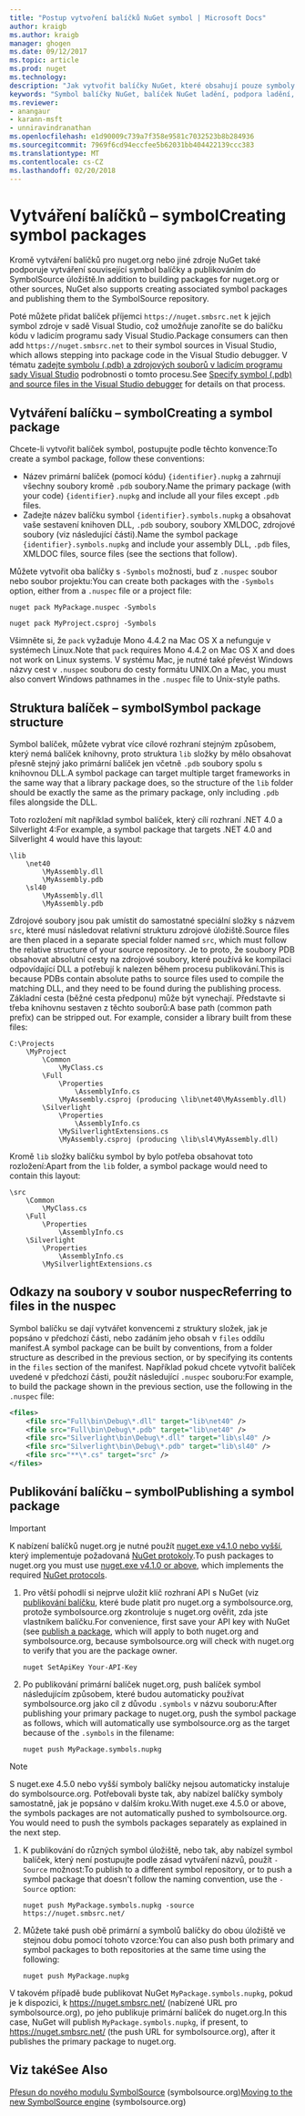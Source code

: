 ```yaml
---
title: "Postup vytvoření balíčků NuGet symbol | Microsoft Docs"
author: kraigb
ms.author: kraigb
manager: ghogen
ms.date: 09/12/2017
ms.topic: article
ms.prod: nuget
ms.technology: 
description: "Jak vytvořit balíčky NuGet, které obsahují pouze symboly pro podporu ladění dalších balíčcích NuGet v sadě Visual Studio."
keywords: "Symbol balíčky NuGet, balíček NuGet ladění, podpora ladění, balíček symboly, konvence symbol balíček NuGet"
ms.reviewer:
- anangaur
- karann-msft
- unniravindranathan
ms.openlocfilehash: e1d90009c739a7f358e9581c7032523b8b284936
ms.sourcegitcommit: 7969f6cd94eccfee5b62031bb404422139ccc383
ms.translationtype: MT
ms.contentlocale: cs-CZ
ms.lasthandoff: 02/20/2018
---
```

# <a name="creating-symbol-packages"></a><span data-ttu-id="9b5ba-104">Vytváření balíčků – symbol</span><span class="sxs-lookup"><span data-stu-id="9b5ba-104">Creating symbol packages</span></span>

<span data-ttu-id="9b5ba-105">Kromě vytváření balíčků pro nuget.org nebo jiné zdroje NuGet také podporuje vytváření související symbol balíčky a publikováním do SymbolSource úložiště.</span><span class="sxs-lookup"><span data-stu-id="9b5ba-105">In addition to building packages for nuget.org or other sources, NuGet also supports creating associated symbol packages and publishing them to the SymbolSource repository.</span></span>

<span data-ttu-id="9b5ba-106">Poté můžete přidat balíček příjemci `https://nuget.smbsrc.net` k jejich symbol zdroje v sadě Visual Studio, což umožňuje zanoříte se do balíčku kódu v ladicím programu sady Visual Studio.</span><span class="sxs-lookup"><span data-stu-id="9b5ba-106">Package consumers can then add `https://nuget.smbsrc.net` to their symbol sources in Visual Studio, which allows stepping into package code in the Visual Studio debugger.</span></span> <span data-ttu-id="9b5ba-107">V tématu [zadejte symbolu (.pdb) a zdrojových souborů v ladicím programu sady Visual Studio](/visualstudio/debugger/specify-symbol-dot-pdb-and-source-files-in-the-visual-studio-debugger) podrobnosti o tomto procesu.</span><span class="sxs-lookup"><span data-stu-id="9b5ba-107">See [Specify symbol (.pdb) and source files in the Visual Studio debugger](/visualstudio/debugger/specify-symbol-dot-pdb-and-source-files-in-the-visual-studio-debugger) for details on that process.</span></span>

## <a name="creating-a-symbol-package"></a><span data-ttu-id="9b5ba-108">Vytváření balíčku – symbol</span><span class="sxs-lookup"><span data-stu-id="9b5ba-108">Creating a symbol package</span></span>

<span data-ttu-id="9b5ba-109">Chcete-li vytvořit balíček symbol, postupujte podle těchto konvence:</span><span class="sxs-lookup"><span data-stu-id="9b5ba-109">To create a symbol package, follow these conventions:</span></span>

- <span data-ttu-id="9b5ba-110">Název primární balíček (pomocí kódu) `{identifier}.nupkg` a zahrnují všechny soubory kromě `.pdb` soubory.</span><span class="sxs-lookup"><span data-stu-id="9b5ba-110">Name the primary package (with your code) `{identifier}.nupkg` and include all your files except `.pdb` files.</span></span>
- <span data-ttu-id="9b5ba-111">Zadejte název balíčku symbol `{identifier}.symbols.nupkg` a obsahovat vaše sestavení knihoven DLL, `.pdb` soubory, soubory XMLDOC, zdrojové soubory (viz následující části).</span><span class="sxs-lookup"><span data-stu-id="9b5ba-111">Name the symbol package `{identifier}.symbols.nupkg` and include your assembly DLL, `.pdb` files, XMLDOC files, source files (see the sections that follow).</span></span>

<span data-ttu-id="9b5ba-112">Můžete vytvořit oba balíčky s `-Symbols` možnosti, buď z `.nuspec` soubor nebo soubor projektu:</span><span class="sxs-lookup"><span data-stu-id="9b5ba-112">You can create both packages with the `-Symbols` option, either from a `.nuspec` file or a project file:</span></span>

```cli
nuget pack MyPackage.nuspec -Symbols

nuget pack MyProject.csproj -Symbols
```

<span data-ttu-id="9b5ba-113">Všimněte si, že `pack` vyžaduje Mono 4.4.2 na Mac OS X a nefunguje v systémech Linux.</span><span class="sxs-lookup"><span data-stu-id="9b5ba-113">Note that `pack` requires Mono 4.4.2 on Mac OS X and does not work on Linux systems.</span></span> <span data-ttu-id="9b5ba-114">V systému Mac, je nutné také převést Windows názvy cest v `.nuspec` souboru do cesty formátu UNIX.</span><span class="sxs-lookup"><span data-stu-id="9b5ba-114">On a Mac, you must also convert Windows pathnames in the `.nuspec` file to Unix-style paths.</span></span>

## <a name="symbol-package-structure"></a><span data-ttu-id="9b5ba-115">Struktura balíček – symbol</span><span class="sxs-lookup"><span data-stu-id="9b5ba-115">Symbol package structure</span></span>

<span data-ttu-id="9b5ba-116">Symbol balíček, můžete vybrat více cílové rozhraní stejným způsobem, který nemá balíček knihovny, proto struktura `lib` složky by mělo obsahovat přesně stejný jako primární balíček jen včetně `.pdb` soubory spolu s knihovnou DLL.</span><span class="sxs-lookup"><span data-stu-id="9b5ba-116">A symbol package can target multiple target frameworks in the same way that a library package does, so the structure of the `lib` folder should be exactly the same as the primary package, only including `.pdb` files alongside the DLL.</span></span>

<span data-ttu-id="9b5ba-117">Toto rozložení mít například symbol balíček, který cílí rozhraní .NET 4.0 a Silverlight 4:</span><span class="sxs-lookup"><span data-stu-id="9b5ba-117">For example, a symbol package that targets .NET 4.0 and Silverlight 4 would have this layout:</span></span>

    \lib
        \net40
            \MyAssembly.dll
            \MyAssembly.pdb
        \sl40
            \MyAssembly.dll
            \MyAssembly.pdb

<span data-ttu-id="9b5ba-118">Zdrojové soubory jsou pak umístit do samostatné speciální složky s názvem `src`, které musí následovat relativní strukturu zdrojové úložiště.</span><span class="sxs-lookup"><span data-stu-id="9b5ba-118">Source files are then placed in a separate special folder named `src`, which must follow the relative structure of your source repository.</span></span> <span data-ttu-id="9b5ba-119">Je to proto, že soubory PDB obsahovat absolutní cesty na zdrojové soubory, které používá ke kompilaci odpovídající DLL a potřebují k nalezen během procesu publikování.</span><span class="sxs-lookup"><span data-stu-id="9b5ba-119">This is because PDBs contain absolute paths to source files used to compile the matching DLL, and they need to be found during the publishing process.</span></span> <span data-ttu-id="9b5ba-120">Základní cesta (běžné cesta předponu) může být vynechají. Představte si třeba knihovnu sestaven z těchto souborů:</span><span class="sxs-lookup"><span data-stu-id="9b5ba-120">A base path (common path prefix) can be stripped out. For example, consider a library built from these files:</span></span>

    C:\Projects
        \MyProject
            \Common
                \MyClass.cs
            \Full
                \Properties
                    \AssemblyInfo.cs
                \MyAssembly.csproj (producing \lib\net40\MyAssembly.dll)
            \Silverlight
                \Properties
                    \AssemblyInfo.cs
                \MySilverlightExtensions.cs
                \MyAssembly.csproj (producing \lib\sl4\MyAssembly.dll)

<span data-ttu-id="9b5ba-121">Kromě `lib` složky balíčku symbol by bylo potřeba obsahovat toto rozložení:</span><span class="sxs-lookup"><span data-stu-id="9b5ba-121">Apart from the `lib` folder, a symbol package would need to contain this layout:</span></span>

    \src
        \Common
            \MyClass.cs
        \Full
            \Properties
                \AssemblyInfo.cs
        \Silverlight
            \Properties
                \AssemblyInfo.cs
            \MySilverlightExtensions.cs

## <a name="referring-to-files-in-the-nuspec"></a><span data-ttu-id="9b5ba-122">Odkazy na soubory v soubor nuspec</span><span class="sxs-lookup"><span data-stu-id="9b5ba-122">Referring to files in the nuspec</span></span>

<span data-ttu-id="9b5ba-123">Symbol balíčku se dají vytvářet konvencemi z struktury složek, jak je popsáno v předchozí části, nebo zadáním jeho obsah v `files` oddílu manifest.</span><span class="sxs-lookup"><span data-stu-id="9b5ba-123">A symbol package can be built by conventions, from a folder structure as described in the previous section, or by specifying its contents in the `files` section of the manifest.</span></span> <span data-ttu-id="9b5ba-124">Například pokud chcete vytvořit balíček uvedené v předchozí části, použít následující `.nuspec` souboru:</span><span class="sxs-lookup"><span data-stu-id="9b5ba-124">For example, to build the package shown in the previous section, use the following in the `.nuspec` file:</span></span>

```xml
<files>
    <file src="Full\bin\Debug\*.dll" target="lib\net40" />
    <file src="Full\bin\Debug\*.pdb" target="lib\net40" />
    <file src="Silverlight\bin\Debug\*.dll" target="lib\sl40" />
    <file src="Silverlight\bin\Debug\*.pdb" target="lib\sl40" />
    <file src="**\*.cs" target="src" />
</files>
```

## <a name="publishing-a-symbol-package"></a><span data-ttu-id="9b5ba-125">Publikování balíčku – symbol</span><span class="sxs-lookup"><span data-stu-id="9b5ba-125">Publishing a symbol package</span></span>

> [!Important]
> <span data-ttu-id="9b5ba-126">K nabízení balíčků nuget.org je nutné použít [nuget.exe v4.1.0 nebo vyšší](https://www.nuget.org/downloads), který implementuje požadovaná [NuGet protokoly](../api/nuget-protocols.md).</span><span class="sxs-lookup"><span data-stu-id="9b5ba-126">To push packages to nuget.org you must use [nuget.exe v4.1.0 or above](https://www.nuget.org/downloads), which implements the required [NuGet protocols](../api/nuget-protocols.md).</span></span>

1. <span data-ttu-id="9b5ba-127">Pro větší pohodlí si nejprve uložit klíč rozhraní API s NuGet (viz [publikování balíčku](../create-packages/publish-a-package.md), které bude platit pro nuget.org a symbolsource.org, protože symbolsource.org zkontroluje s nuget.org ověřit, zda jste vlastníkem balíčku.</span><span class="sxs-lookup"><span data-stu-id="9b5ba-127">For convenience, first save your API key with NuGet (see [publish a package](../create-packages/publish-a-package.md), which will apply to both nuget.org and symbolsource.org, because symbolsource.org will check with nuget.org to verify that you are the package owner.</span></span>

    ```cli
    nuget SetApiKey Your-API-Key
    ```

1. <span data-ttu-id="9b5ba-128">Po publikování primární balíček nuget.org, push balíček symbol následujícím způsobem, které budou automaticky používat symbolsource.org jako cíl z důvodu `.symbols` v názvu souboru:</span><span class="sxs-lookup"><span data-stu-id="9b5ba-128">After publishing your primary package to nuget.org, push the symbol package as follows, which will automatically use symbolsource.org as the target because of the `.symbols` in the filename:</span></span>

    ```cli
    nuget push MyPackage.symbols.nupkg
    ```
> [!Note]
> <span data-ttu-id="9b5ba-129">S nuget.exe 4.5.0 nebo vyšší symboly balíčky nejsou automaticky instaluje do symbolsource.org. Potřebovali byste tak, aby nabízel balíčky symboly samostatně, jak je popsáno v dalším kroku.</span><span class="sxs-lookup"><span data-stu-id="9b5ba-129">With nuget.exe 4.5.0 or above, the symbols packages are not automatically pushed to symbolsource.org. You would need to push the symbols packages separately as explained in the next step.</span></span>

1. <span data-ttu-id="9b5ba-130">K publikování do různých symbol úložiště, nebo tak, aby nabízel symbol balíček, který není postupujte podle zásad vytváření názvů, použít `-Source` možnost:</span><span class="sxs-lookup"><span data-stu-id="9b5ba-130">To publish to a different symbol repository, or to push a symbol package that doesn't follow the naming convention, use the `-Source` option:</span></span>

    ```cli
    nuget push MyPackage.symbols.nupkg -source https://nuget.smbsrc.net/
    ```

1. <span data-ttu-id="9b5ba-131">Můžete také push obě primární a symbolů balíčky do obou úložiště ve stejnou dobu pomocí tohoto vzorce:</span><span class="sxs-lookup"><span data-stu-id="9b5ba-131">You can also push both primary and symbol packages to both repositories at the same time using the following:</span></span>

    ```cli
    nuget push MyPackage.nupkg
    ```

<span data-ttu-id="9b5ba-132">V takovém případě bude publikovat NuGet `MyPackage.symbols.nupkg`, pokud je k dispozici, k https://nuget.smbsrc.net/ (nabízené URL pro symbolsource.org), po jeho publikuje primární balíček do nuget.org.</span><span class="sxs-lookup"><span data-stu-id="9b5ba-132">In this case, NuGet will publish `MyPackage.symbols.nupkg`, if present, to https://nuget.smbsrc.net/ (the push URL for symbolsource.org), after it publishes the primary package to nuget.org.</span></span>

## <a name="see-also"></a><span data-ttu-id="9b5ba-133">Viz také</span><span class="sxs-lookup"><span data-stu-id="9b5ba-133">See Also</span></span>

<span data-ttu-id="9b5ba-134">[Přesun do nového modulu SymbolSource](https://tripleemcoder.com/2015/10/04/moving-to-the-new-symbolsource-engine/) (symbolsource.org)</span><span class="sxs-lookup"><span data-stu-id="9b5ba-134">[Moving to the new SymbolSource engine](https://tripleemcoder.com/2015/10/04/moving-to-the-new-symbolsource-engine/) (symbolsource.org)</span></span>
